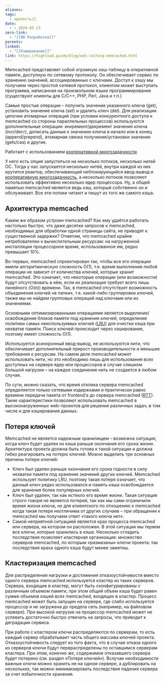 ```yaml
---
aliases: 
tags:
  - зрелость/🌱
date:
  - - 2024-05-23
zero-link:
  - "[[00 Разработка]]"
parents: 
linked:
  - "[[Кэширование]]"
link: https://highload.guide/blog/web-caching-memcached.html
---
```

Memcached представляет собой огромную хэш-таблицу в оперативной памяти, доступную по сетевому протоколу. Он обеспечивает сервис по хранению значений, ассоциированных с ключами. Доступ к хэшу мы получаем через простой сетевой протокол, клиентом может выступать программа, написанная на произвольном языке программирования (существуют клиенты для C/C++, PHP, Perl, Java и т.п.)

Самые простые операции – получить значение указанного ключа (get), установить значение ключа (set) и удалить ключ (del). Для реализации цепочки атомарных операций (при условии конкурентного доступа к memcached со стороны параллельных процессов) используются дополнительные операции: инкремент/декремент значения ключа (incr/decr), дописать данные к значению ключа в начало или в конец (append/prepend), атомарная связка получения/установки значения (gets/cas) и другие.

Работает с использованием [кооперативной многозадачности](Кооперативная%20многозадачность.md).

У него есть опция запуститься на несколько потоков, несколько нитей ОС. Тогда у нас запускается несколько нитей, внутри каждой из них крутится реактор, обеспечивающий неблокирующийся ввод-вывод и [кооперативную многозадачность](Кооперативная%20многозадачность.md), а несколько потоков позволяют использовать эффективно несколько ядер процессора. Ну, а общей памятью memcached является ведь кэш, который собственно он и обслуживает. Все эти потоки читают и пишут из того же самого кэша.

## Архитектура memcached
Каким же образом устроен memcached? Как ему удаётся работать настолько быстро, что даже десятки запросов к memcached, необходимых для обработки одной страницы сайта, не приводят к существенной задержке? Отметим, что memcached крайне нетребователен к вычислительным ресурсам: на нагруженной инсталляции процессорное время, использованное им, редко превышает 10%.

Во-первых, memcached спроектирован так, чтобы все его операции имели алгоритмическую сложность O(1), т.е. время выполнения любой операции не зависит от количества ключей, которые хранит memcached. Это означает, что некоторые операции (или возможности) будут отсутствовать в нём, если их реализация требует всего лишь линейного (O(n)) времени. Так, в memcached отсутствует возможность объединения ключей «в папки», т.е. какой-либо группировки ключей, также мы не найдем групповых операций над ключами или их значениями.

Основными оптимизированными операциями является выделение/освобождение блоков памяти под хранение ключей, определение политики самых неиспользуемых ключей ([LRU](Least%20Recently%20Used.md)) для очистки кэша при нехватке памяти. Поиск ключей происходит через хэширование, поэтому имеет сложность O(1).

Используется асинхронный ввод-вывод, не используются нити, что обеспечивает дополнительный прирост производительности и меньшие требования к ресурсам. На самом деле memcached может использовать нити, но это необходимо лишь для использования всех доступных на сервере ядер или процессоров в случае слишком большой нагрузки – на каждое соединение нить не создается в любом случае.

По сути, можно сказать, что время отклика сервера memcached определяется только сетевыми издержками и практически равно времени передачи пакета от frontend’а до сервера memcached ([RTT](Round-Trip%20Time.md)). Такие характеристики позволяют использовать memcached в высоконагруженных web-проектов для решения различных задач, в том числе и для кэширования данных.

## Потеря ключей
Memcached не является надежным хранилищем – возможна ситуация, когда ключ будет удален из кэша раньше окончания его срока жизни. Архитектура проекта должна быть готова к такой ситуации и должна гибко реагировать на потерю ключей. Можно выделить три основных причины потери ключей:

- Ключ был удален раньше окончания его срока годности в силу нехватки памяти под хранение значений других ключей. Memcached использует политику LRU, поэтому такая потеря означает, что данный ключ редко использовался и память кэша освобождается для хранения более популярных ключей.
- Ключ был удален, так как истекло его время жизни. Такая ситуация строго говоря не является потерей, так как мы сами ограничили время жизни ключа, но для клиентского по отношению к memcached когда такая потеря неотличима от других случаев – при обращении к memcached мы получаем ответ «такого ключа нет».
- Самой неприятной ситуацией является крах процесса memcached или сервера, на котором он расположен. В этой ситуации мы теряем все ключи, которые хранились в кэше. Несколько сгладить последствия позволяет кластерная организация: множество серверов memcached, по которым «размазаны» ключи проекта: так последствия краха одного кэша будут менее заметны.

## Кластеризация memcached
Для распределения нагрузки и достижения отказоустойчивости вместо одного сервера memcached используется кластер из таких серверов. Сервера, входящие в кластер, могут быть сконфигурированы с различным объемом памяти, при этом общий объем кэша будет равен сумме объемов кэшей всех memcached, входящих в кластер. Процесс memcached может быть запущен на сервере, где слабо используется процессор и не загружена до предела сеть (например, на файловом сервере). При высокой нагрузке на процессор memcached может не успевать достаточно быстро отвечать на запросы, что приводит к деградации сервиса.

При работе с кластером ключи распределяются по серверам, то есть каждый сервер обрабатывает часть общего массива ключей проекта. Отказоустойчивость следует из того факта, что в случае отказа одного из серверов ключи будут перераспределены по оставшимся серверам кластера. При этом, конечно же, содержимое отказавшего сервера будет потеряно (см. раздел «Потеря ключей»). Вслучае необходимости важные ключи можно хранить не на одном сервере, а дублировать на нескольких, так можно минимизировать последствия падения сервера за счет избыточности хранения.
